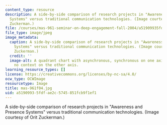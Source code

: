 ```yaml
---
content_type: resource
description: A side-by-side comparison of research projects in "Awareness and Presence
  Systems" versus traditional communication technologies. (Image courtesy of Orit
  Zuckerman.)
file: /courses/mas-961-seminar-on-deep-engagement-fall-2004/a51909935fdfae2c5745851fcb9f1ef1_mas-961f04.jpg
file_type: image/jpeg
image_metadata:
  caption: A side-by-side comparison of research projects in "Awareness and Presence
    Systems" versus traditional communication technologies. (Image courtesy of Orit
    Zuckerman.)
  credit: ''
  image-alt: A quadrant chart with asynchronous, synchronous on one axis; and context,
    no context on the other axis.
learning_resource_types: []
license: https://creativecommons.org/licenses/by-nc-sa/4.0/
ocw_type: OCWImage
resourcetype: Image
title: mas-961f04.jpg
uid: a5190993-5fdf-ae2c-5745-851fcb9f1ef1
---
```

A side-by-side comparison of research projects in "Awareness and Presence Systems" versus traditional communication technologies. (Image courtesy of Orit Zuckerman.)